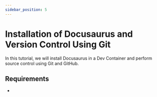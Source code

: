 ```yaml
---
sidebar_position: 5
---
```


# Installation of Docusaurus and Version Control Using Git

In this tutorial, we will install Docusaurus in a Dev Container and perform source control using Git and GitHub.

## Requirements

- 